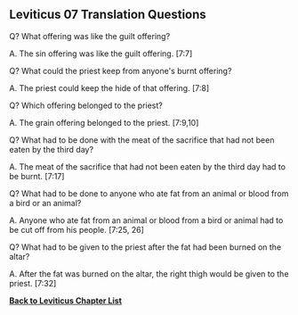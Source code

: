 ## Leviticus 07 Translation Questions ##

Q? What offering was like the guilt offering?

A. The sin offering was like the guilt offering. [7:7]

Q? What could the priest keep from anyone's burnt offering?

A. The priest could keep the hide of that offering. [7:8]

Q? Which offering belonged to the priest?

A. The grain offering belonged to the priest. [7:9,10]

Q? What had to be done with the meat of the sacrifice that had not been eaten by the third day?

A. The meat of the sacrifice that had not been eaten by the third day had to be burnt. [7:17]

Q? What had to be done to anyone who ate fat from an animal or blood from a bird or an animal?

A. Anyone who ate fat from an animal or blood from a bird or animal had to be cut off from his people. [7:25, 26]

Q? What had to be given to the priest after the fat had been burned on the altar?

A. After the fat was burned on the altar, the right thigh would be given to the priest. [7:32]

__[Back to Leviticus Chapter List](./)__

